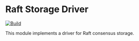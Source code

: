 # Raft Storage Driver

[![Build](https://img.shields.io/github/actions/workflow/status/atomix/atomix/drivers-raft-test.yml?style=for-the-badge)](https://github.com/atomix/atomix/actions/workflows/drivers-raft.yml)

This module implements a driver for Raft consensus storage.
